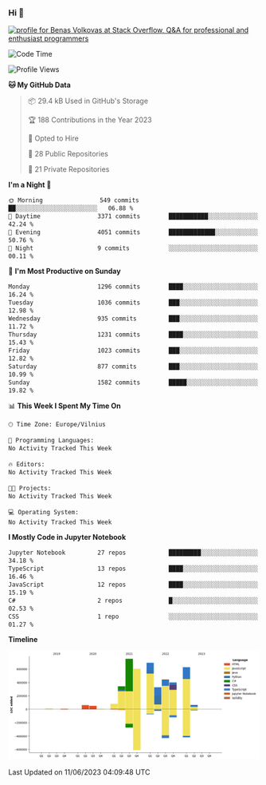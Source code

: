 ### Hi 👋
<a href="https://stackoverflow.com/users/14954249/benas-volkovas"><img src="https://stackoverflow.com/users/flair/14954249.png?theme=dark" width="208" height="58" alt="profile for Benas Volkovas at Stack Overflow, Q&amp;A for professional and enthusiast programmers" title="profile for Benas Volkovas at Stack Overflow, Q&amp;A for professional and enthusiast programmers"></a>

<!--START_SECTION:waka-->
![Code Time](http://img.shields.io/badge/Code%20Time-1%2C456%20hrs%2012%20mins-blue)

![Profile Views](http://img.shields.io/badge/Profile%20Views-0-blue)

**🐱 My GitHub Data** 

> 📦 29.4 kB Used in GitHub's Storage 
 > 
> 🏆 188 Contributions in the Year 2023
 > 
> 💼 Opted to Hire
 > 
> 📜 28 Public Repositories 
 > 
> 🔑 21 Private Repositories 
 > 
**I'm a Night 🦉** 

```text
🌞 Morning                549 commits         ██░░░░░░░░░░░░░░░░░░░░░░░   06.88 % 
🌆 Daytime                3371 commits        ███████████░░░░░░░░░░░░░░   42.24 % 
🌃 Evening                4051 commits        █████████████░░░░░░░░░░░░   50.76 % 
🌙 Night                  9 commits           ░░░░░░░░░░░░░░░░░░░░░░░░░   00.11 % 
```
📅 **I'm Most Productive on Sunday** 

```text
Monday                   1296 commits        ████░░░░░░░░░░░░░░░░░░░░░   16.24 % 
Tuesday                  1036 commits        ███░░░░░░░░░░░░░░░░░░░░░░   12.98 % 
Wednesday                935 commits         ███░░░░░░░░░░░░░░░░░░░░░░   11.72 % 
Thursday                 1231 commits        ████░░░░░░░░░░░░░░░░░░░░░   15.43 % 
Friday                   1023 commits        ███░░░░░░░░░░░░░░░░░░░░░░   12.82 % 
Saturday                 877 commits         ███░░░░░░░░░░░░░░░░░░░░░░   10.99 % 
Sunday                   1582 commits        █████░░░░░░░░░░░░░░░░░░░░   19.82 % 
```


📊 **This Week I Spent My Time On** 

```text
🕑︎ Time Zone: Europe/Vilnius

💬 Programming Languages: 
No Activity Tracked This Week

🔥 Editors: 
No Activity Tracked This Week

🐱‍💻 Projects: 
No Activity Tracked This Week

💻 Operating System: 
No Activity Tracked This Week
```

**I Mostly Code in Jupyter Notebook** 

```text
Jupyter Notebook         27 repos            █████████░░░░░░░░░░░░░░░░   34.18 % 
TypeScript               13 repos            ████░░░░░░░░░░░░░░░░░░░░░   16.46 % 
JavaScript               12 repos            ████░░░░░░░░░░░░░░░░░░░░░   15.19 % 
C#                       2 repos             █░░░░░░░░░░░░░░░░░░░░░░░░   02.53 % 
CSS                      1 repo              ░░░░░░░░░░░░░░░░░░░░░░░░░   01.27 % 
```



**Timeline**

![Lines of Code chart](https://raw.githubusercontent.com/BenasVolkovas/BenasVolkovas/main/assets/bar_graph.png)


 Last Updated on 11/06/2023 04:09:48 UTC
<!--END_SECTION:waka-->
